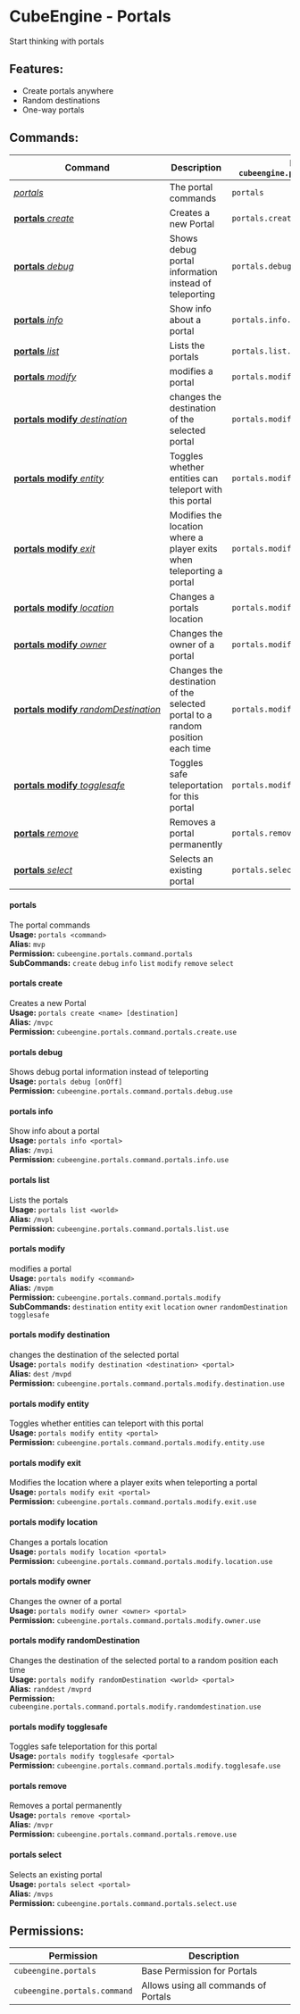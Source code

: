 # CubeEngine - Portals
Start thinking with portals

## Features:
 - Create portals anywhere
 - Random destinations
 - One-way portals

## Commands:

| Command | Description | Permission<br>`cubeengine.portals.command.<perm>` |
| --- | --- | --- |
| [*portals*](#portals) | The portal commands | `portals` |
| [**portals**&nbsp;*create*](#portalscreate) | Creates a new Portal | `portals.create.use` |
| [**portals**&nbsp;*debug*](#portalsdebug) | Shows debug portal information instead of teleporting | `portals.debug.use` |
| [**portals**&nbsp;*info*](#portalsinfo) | Show info about a portal | `portals.info.use` |
| [**portals**&nbsp;*list*](#portalslist) | Lists the portals | `portals.list.use` |
| [**portals**&nbsp;*modify*](#portalsmodify) | modifies a portal | `portals.modify` |
| [**portals**&nbsp;**modify**&nbsp;*destination*](#portalsmodifydestination) | changes the destination of the selected portal | `portals.modify.destination.use` |
| [**portals**&nbsp;**modify**&nbsp;*entity*](#portalsmodifyentity) | Toggles whether entities can teleport with this portal | `portals.modify.entity.use` |
| [**portals**&nbsp;**modify**&nbsp;*exit*](#portalsmodifyexit) | Modifies the location where a player exits when teleporting a portal | `portals.modify.exit.use` |
| [**portals**&nbsp;**modify**&nbsp;*location*](#portalsmodifylocation) | Changes a portals location | `portals.modify.location.use` |
| [**portals**&nbsp;**modify**&nbsp;*owner*](#portalsmodifyowner) | Changes the owner of a portal | `portals.modify.owner.use` |
| [**portals**&nbsp;**modify**&nbsp;*randomDestination*](#portalsmodifyrandomdestination) | Changes the destination of the selected portal to a random position each time | `portals.modify.randomdestination.use` |
| [**portals**&nbsp;**modify**&nbsp;*togglesafe*](#portalsmodifytogglesafe) | Toggles safe teleportation for this portal | `portals.modify.togglesafe.use` |
| [**portals**&nbsp;*remove*](#portalsremove) | Removes a portal permanently | `portals.remove.use` |
| [**portals**&nbsp;*select*](#portalsselect) | Selects an existing portal | `portals.select.use` |

#### portals  
The portal commands  
**Usage:** `portals <command>`  
**Alias:** `mvp`  
**Permission:** `cubeengine.portals.command.portals`  
**SubCommands:** `create` `debug` `info` `list` `modify` `remove` `select`  

#### portals&nbsp;create  
Creates a new Portal  
**Usage:** `portals create <name> [destination]`  
**Alias:** `/mvpc`  
**Permission:** `cubeengine.portals.command.portals.create.use`  
  

#### portals&nbsp;debug  
Shows debug portal information instead of teleporting  
**Usage:** `portals debug [onOff]`  
**Permission:** `cubeengine.portals.command.portals.debug.use`  
  

#### portals&nbsp;info  
Show info about a portal  
**Usage:** `portals info <portal>`  
**Alias:** `/mvpi`  
**Permission:** `cubeengine.portals.command.portals.info.use`  
  

#### portals&nbsp;list  
Lists the portals  
**Usage:** `portals list <world>`  
**Alias:** `/mvpl`  
**Permission:** `cubeengine.portals.command.portals.list.use`  
  

#### portals&nbsp;modify  
modifies a portal  
**Usage:** `portals modify <command>`  
**Alias:** `/mvpm`  
**Permission:** `cubeengine.portals.command.portals.modify`  
**SubCommands:** `destination` `entity` `exit` `location` `owner` `randomDestination` `togglesafe`  

#### portals&nbsp;modify&nbsp;destination  
changes the destination of the selected portal  
**Usage:** `portals modify destination <destination> <portal>`  
**Alias:** `dest` `/mvpd`  
**Permission:** `cubeengine.portals.command.portals.modify.destination.use`  
  

#### portals&nbsp;modify&nbsp;entity  
Toggles whether entities can teleport with this portal  
**Usage:** `portals modify entity <portal>`  
**Permission:** `cubeengine.portals.command.portals.modify.entity.use`  
  

#### portals&nbsp;modify&nbsp;exit  
Modifies the location where a player exits when teleporting a portal  
**Usage:** `portals modify exit <portal>`  
**Permission:** `cubeengine.portals.command.portals.modify.exit.use`  
  

#### portals&nbsp;modify&nbsp;location  
Changes a portals location  
**Usage:** `portals modify location <portal>`  
**Permission:** `cubeengine.portals.command.portals.modify.location.use`  
  

#### portals&nbsp;modify&nbsp;owner  
Changes the owner of a portal  
**Usage:** `portals modify owner <owner> <portal>`  
**Permission:** `cubeengine.portals.command.portals.modify.owner.use`  
  

#### portals&nbsp;modify&nbsp;randomDestination  
Changes the destination of the selected portal to a random position each time  
**Usage:** `portals modify randomDestination <world> <portal>`  
**Alias:** `randdest` `/mvprd`  
**Permission:** `cubeengine.portals.command.portals.modify.randomdestination.use`  
  

#### portals&nbsp;modify&nbsp;togglesafe  
Toggles safe teleportation for this portal  
**Usage:** `portals modify togglesafe <portal>`  
**Permission:** `cubeengine.portals.command.portals.modify.togglesafe.use`  
  

#### portals&nbsp;remove  
Removes a portal permanently  
**Usage:** `portals remove <portal>`  
**Alias:** `/mvpr`  
**Permission:** `cubeengine.portals.command.portals.remove.use`  
  

#### portals&nbsp;select  
Selects an existing portal  
**Usage:** `portals select <portal>`  
**Alias:** `/mvps`  
**Permission:** `cubeengine.portals.command.portals.select.use`  
  

## Permissions:

| Permission | Description |
| --- | --- |
| `cubeengine.portals` | Base Permission for Portals |
| `cubeengine.portals.command` | Allows using all commands of Portals |
